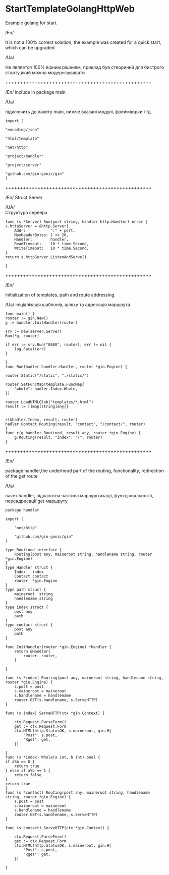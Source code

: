 # StartTemplateGolangHttpWeb
 
 Example golang for start.
 
 /En/
 
It is not a 100% correct solution, the example was created for a quick start, which can be upgraded

 /Ua/
 
Не является 100% вірним рішеням, приклад був створиний для бистрого старту,який можна модернізувавати

+*+*+*+*+*+*+*+*+*+*+*+*+*+*+*+*+*+*+*+*+*+*+*+*+*+*+*+*+*+*+*+*+*+*+*+*+*+*+*+*+*+*+*+*+*+*+*+*+*+*

  /En/
 include in package main
 
 /Ua/
 
 підключить до пакету main, нижче вказані модулі, фреймворки і тд

	import (
	
    "encoding/json"
    
	"html/template"
    
	"net/http"
    
	"project/handler"
    
	"project/server"
    
	"github.com/gin-gonic/gin"
	)
+*+*+*+*+*+*+*+*+*+*+*+*+*+*+*+*+*+*+*+*+*+*+*+*+*+*+*+*+*+*+*+*+*+*+*+*+*+*+*+*+*+*+*+*+*+*+*+*+*+*

		
/En/
Struct Server
	
/UA/	
Структура сервера


	func (s *Server) Run(port string, handler http.Handler) error {
	s.httpServer = &http.Server{
		Addr:           ":" + port,
		MaxHeaderBytes: 1 << 20,
		Handler:        handler,
		ReadTimeout:    10 * time.Second,
		WriteTimeout:   10 * time.Second,
	}
	return s.httpServer.ListenAndServe()

	}

+*+*+*+*+*+*+*+*+*+*+*+*+*+*+*+*+*+*+*+*+*+*+*+*+*+*+*+*+*+*+*+*+*+*+*+*+*+*+*+*+*+*+*+*+*+*+*+*+*+*

/En/

initialization of templates, path and route addressing.

/Ua/
ініціалізація шаблонів, шляху та адресація маршрута.

	func main() {
	router := gin.New()
	g := handler.InitHandler(router)

	srv := new(server.Server)
	Run(*g, router)

	if err := srv.Run("8088", router); err != nil {
		log.Fatal(err)
	}

	}
	func Run(hadler handler.Handler, router *gin.Engine) {

	router.Static("/static", "./static/")

	router.SetFuncMap(template.FuncMap{
		"whole": hadler.Index.Whole,
	})

	router.LoadHTMLGlob("templates/*.html")
	result := []map[string]any{}


	r(&hadler.Index, result, router)
	hadler.Contact.Routing(result, "contact", "/contact/", router)
	}
	func r(g handler.Routined, result any, router *gin.Engine) {
		g.Routing(result, "index", "/", router)
	}
	
+*+*+*+*+*+*+*+*+*+*+*+*+*+*+*+*+*+*+*+*+*+*+*+*+*+*+*+*+*+*+*+*+*+*+*+*+*+*+*+*+*+*+*+*+*+*+*+*+*+*

/En/

package handler,the underhood part of the routing, functionality, redirection of the get route

/Ua/

пакет handler, підкапотна частина маршрутизації, функціональності, переадресації get маршруту


 	package handler

	import (
	
		"net/http"

		"github.com/gin-gonic/gin"
	)

	type Routined interface {
		Routing(post any, maineroot string, handlename string, router *gin.Engine)
	}
	type Handler struct {
		Index   index
		Contact contact
		router  *gin.Engine
	}
	type path struct {
		maineroot  string
		handlename string
	}
	type index struct {
		post any
		path
	}
	type contact struct {
		post any
		path
	}

	func InitHandler(router *gin.Engine) *Handler {
		return &Handler{
			router: router,
		}

	}

	func (s *index) Routing(post any, maineroot string, handlename string, router *gin.Engine) {
		s.post = post
		s.maineroot = maineroot
		s.handlename = handlename
		router.GET(s.handlename, s.ServeHTTP)
	}

	func (s index) ServeHTTP(ctx *gin.Context) {

		ctx.Request.ParseForm()
		get := ctx.Request.Form
		ctx.HTML(http.StatusOK, s.maineroot, gin.H{
			"Post": s.post,
			"Rget": get,
		})

	}
	func (s *index) Whole(a int, b int) bool {
	if a%b == 0 {
		return true
	} else if a%b == 1 {
		return false
	}
	return true
	}
	func (s *contact) Routing(post any, maineroot string, handlename string, router *gin.Engine) {
		s.post = post
		s.maineroot = maineroot
		s.handlename = handlename
		router.GET(s.handlename, s.ServeHTTP)
	}

	func (s contact) ServeHTTP(ctx *gin.Context) {

		ctx.Request.ParseForm()
		get := ctx.Request.Form
		ctx.HTML(http.StatusOK, s.maineroot, gin.H{
			"Post": s.post,
			"Rget": get,
		})

	}

